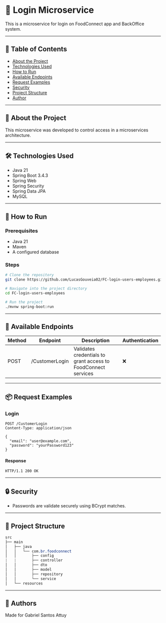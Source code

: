 # 📌 Login Microservice
This is a microservice for login on FoodConnect app and BackOffice system.

---

## 📖 Table of Contents
- [About the Project](#-about-the-project)
- [Technologies Used](#-technologies-used)
- [How to Run](#-how-to-run)
- [Available Endpoints](#-available-endpoints)
- [Request Examples](#-request-examples)
- [Security](#-security)
- [Project Structure](#-project-structure)
- [Author](#-author)

---

## 🔎 About the Project

This microservice was developed to control access in a microservices architecture.

---

## 🛠 Technologies Used

- Java 21  
- Spring Boot 3.4.3
- Spring Web
- Spring Security   
- Spring Data JPA  
- MySQL

---

## 🚀 How to Run

### Prerequisites

- Java 21
- Maven
- A configured database

### Steps

```bash
# Clone the repository
git clone https://github.com/LucasGouveia02/FC-login-users-employees.git

# Navigate into the project directory
cd FC-login-users-employees

# Run the project
./mvnw spring-boot:run
```

---

## 🔐 Available Endpoints

| Method | Endpoint       | Description                          | Authentication |
|--------|----------------|--------------------------------------|----------------|
| POST   | /CustomerLogin    | Validates credentials to grant access to FoodConnect services | ❌             |

---

## 📦 Request Examples

### Login

```http
POST /CustomerLogin
Content-Type: application/json

{
  "email": "user@example.com",
  "password": "yourPassword123"
}
```

#### Response

```http
HTTP/1.1 200 OK
```

---

## 🔒 Security

- Passwords are validate securely using BCrypt matches.

---

## 📁 Project Structure

```css
src
├── main
│   ├── java
│   │   └── com.br.foodconnect
│   │       ├── config
|   |       ├── controller
│   │       ├── dto
│   │       ├── model
│   │       ├── repository
│   │       └── service
│   └── resources
```

---

## 👤 Authors

Made for Gabriel Santos Attuy
